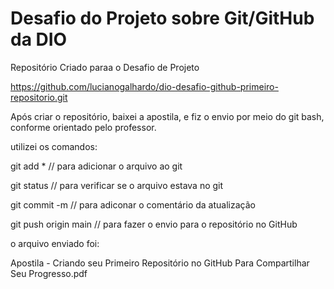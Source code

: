 # Desafio do Projeto sobre Git/GitHub da DIO
Repositório Criado paraa o Desafio de Projeto

https://github.com/lucianogalhardo/dio-desafio-github-primeiro-repositorio.git 

Após criar o repositório, baixei a apostila, e fiz o envio por meio do git bash, conforme orientado pelo professor.

utilizei os comandos:

git add *  // para adicionar o arquivo ao git

git status // para verificar se o arquivo estava no git

git commit -m // para adiconar o comentário da atualização

git push origin main // para fazer o envio para o repositório no GitHub


o arquivo enviado foi:

Apostila - Criando seu Primeiro Repositório no GitHub Para Compartilhar Seu Progresso.pdf